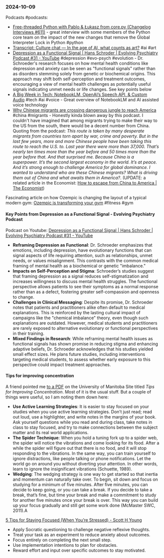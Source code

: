 ### 2024-10-09
Podcasts #podcasts:
- [Free-threaded Python with Pablo & Łukasz from core.py (Changelog Interviews #611)](https://changelog.com/podcast/611) - great interview with some members of the Python core team on the impact of the new changes that remove the Global Interpreter Lock in Python #python 
- [Transcript: Culture chat — In the age of AI, what counts as art?](https://www.ft.com/content/fbb9a345-2b1a-42d9-8c3e-42eeef66d1e3) #ai #art 
- [Depression as a Functional Signal  | Hans Schroder  | Evolving Psychiatry Podcast #31 - YouTube](https://www.youtube.com/watch?v=SgppkCeq2ww) #depression #evo-psych #evolution - Dr. Schroeder's research focuses on how mental health conditions like depression and anxiety can be seen as "functional signals" rather than as disorders stemming solely from genetic or biochemical origins. This approach may shift both self-perception and treatment outcomes, encouraging a view of mental health challenges as potentially useful signals indicating unmet needs or life changes. See key points below
- [A Big Week in Tech: NotebookLM, OpenAI’s Speech API, & Custom Audio](https://www.listennotes.com/podcasts/a16z-podcast/a-big-week-in-tech-cVWgSZ-b9tP/) #tech #ai #voice -  Great overview of NotebookLM and AI assisted voice technology 
- [Why Chinese migrants are crossing dangerous jungle to reach America](https://www.economist.com/podcasts/2024/10/08/why-chinese-migrants-are-crossing-dangerous-jungle-to-reach-america) #china #migrants - Honestly kinda blown away by this podcast. I couldn't have imagined that among migrants trying to make their way to the US from the south, there would be a decent number from China. Quoting from the podcast: _This route is taken by many desperate migrants from countries torn apart by war, crime and poverty. But in the last few years, more and more Chinese people have been taking this route to reach the U.S. to. Last year there were more than 37,000. That’s nearly ten times more than the year before and 50 times more than the year before that. And that surprised me. Because China is a superpower. It’s the second largest economy in the world. It’s at peace. And it’s strong enough to challenge America for global dominance. I wanted to understand who are these Chinese migrants? What is driving them out of China and what awaits them in America?_. (UPDATE: a related article in the Economist: [How to escape from China to America | The Economist](https://www.economist.com/interactive/china/2024/10/08/how-to-escape-from-china-to-america))

Fascinating article on how Ozempic is changing the layout of a typical modern gym: [Ozempic is transforming your gym](https://on.ft.com/3XXh8cO) #fitness #gym
#### Key Points from Depression as a Functional Signal - Evolving Psychiatry Podcast
Podcast on Youtube: [Depression as a Functional Signal  | Hans Schroder  | Evolving Psychiatry Podcast #31 - YouTube](https://www.youtube.com/watch?v=SgppkCeq2ww)

- **Reframing Depression as Functional**: Dr. Schroeder emphasizes that emotions, including depression, have evolutionary functions that can signal aspects of life requiring attention, such as relationships, unmet needs, or values misalignment. This contrasts with the common medical framing of mental health as a biochemical or genetic "imbalance."
- **Impacts on Self-Perception and Stigma**: Schroeder’s studies suggest that framing depression as a signal reduces self-stigmatization and increases willingness to discuss mental health struggles. The functional perspective allows patients to see their symptoms as a normal response rather than as a defect, fostering greater self-compassion and openness to change.
- **Challenges in Clinical Messaging**: Despite its promise, Dr. Schroeder notes that patients and practitioners alike often default to medical explanations. This is reinforced by the lasting cultural impact of campaigns like the "chemical imbalance" theory, even though such explanations are outdated. However, medical students and practitioners are rarely exposed to alternative evolutionary or functional perspectives in their training.
- **Mixed Findings in Research**: While reframing mental health issues as functional signals has shown promise in reducing stigma and enhancing adaptive beliefs, Dr. Schroeder acknowledges that his studies yielded small effect sizes. He plans future studies, including interventions targeting medical students, to assess whether early exposure to this perspective could impact treatment approaches.

#### Tips for improving concentration
A friend pointed me [to a PDF](https://umanitoba.ca/sites/default/files/2020-07/tips-for-improving-concentration.pdf) on the University of Manitoba Site titled _Tips for Improving Concentration_. Most of it is the usual stuff. But a couple of things were useful, so I am noting them down here:

* **Use Active Learning Strategies**: It is easier to stay focused on your studies when you use active learning strategies. Don’t just read; read out loud, use a highlighter, and write notes in the margins of your book. Ask yourself questions while you read and during class, take notes in class to stay focused, and try to make connections between the subject matter and its real world applications.
* **The Spider Technique**: When you hold a tuning fork up to a spider web, the spider will notice the vibrations and come looking for its food. After a while the spider will figure out that there is no food, and it will stop responding to the vibrations. In the same way, you can train yourself to ignore distractions, like people talking or phone notifications. Let the world go on around you without diverting your attention. In other words, learn to ignore the insignificant vibrations (Schuette, 1989).
* **Wedging**: The wedging strategy is one way to get started so that inertia and momentum can naturally take over. To begin, sit down and focus on studying for a minimum of five minutes. After five minutes, you can decide to keep going, or you can take a break. If you decide to take a break, that’s fine, but time your break and make a commitment to study for another five minutes once your break is over. This way you can build up your focus gradually and still get some work done (McMaster SWC, 2011).A

[5 Tips for Staying Focused (When You’re Stressed) - Scott H Young](https://www.scotthyoung.com/blog/2024/10/08/5-tips-staying-focused/)
- Apply Socratic questioning to challenge negative reflexive thoughts.
- Treat your task as an experiment to reduce anxiety about outcomes.
- Focus entirely on completing the next small step.
- Use implementation intentions to plan for obstacles.
- Reward effort and input over specific outcomes to stay motivated.